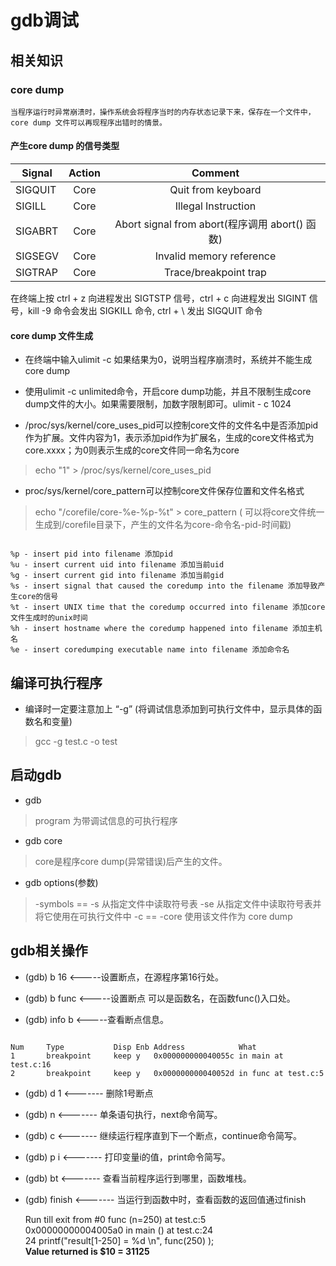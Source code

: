 # gdb调试

## 相关知识

### core dump

	当程序运行时异常崩溃时，操作系统会将程序当时的内存状态记录下来，保存在一个文件中，core dump 文件可以再现程序出错时的情景。
	
#### 产生core dump 的信号类型

| Signal    |  Action  |  Comment                                         |
| -------   |  :-----: |  :---------------------------------------:       |
| SIGQUIT   |   Core   |  Quit from keyboard                              |
| SIGILL    |   Core   |  Illegal Instruction                             |
| SIGABRT   |   Core   |  Abort signal from abort(程序调用 abort() 函数)  |
| SIGSEGV   |   Core   |  Invalid memory reference                        |
| SIGTRAP   |   Core   |  Trace/breakpoint trap                           |

在终端上按 ctrl + z 向进程发出 SIGTSTP 信号，ctrl + c 向进程发出 SIGINT 信号，kill -9 命令会发出 SIGKILL 命令, ctrl + \ 发出 SIGQUIT 命令

#### core dump 文件生成

-  在终端中输入ulimit -c 如果结果为0，说明当程序崩溃时，系统并不能生成core dump

- 使用ulimit -c unlimited命令，开启core dump功能，并且不限制生成core dump文件的大小。如果需要限制，加数字限制即可。ulimit - c 1024

- /proc/sys/kernel/core_uses_pid可以控制core文件的文件名中是否添加pid作为扩展。文件内容为1，表示添加pid作为扩展名，生成的core文件格式为core.xxxx；为0则表示生成的core文件同一命名为core
> echo "1" > /proc/sys/kernel/core_uses_pid

- proc/sys/kernel/core_pattern可以控制core文件保存位置和文件名格式
> echo "/corefile/core-%e-%p-%t" > core_pattern  ( 可以将core文件统一生成到/corefile目录下，产生的文件名为core-命令名-pid-时间戳) 

```

%p - insert pid into filename 添加pid
%u - insert current uid into filename 添加当前uid
%g - insert current gid into filename 添加当前gid
%s - insert signal that caused the coredump into the filename 添加导致产生core的信号
%t - insert UNIX time that the coredump occurred into filename 添加core文件生成时的unix时间
%h - insert hostname where the coredump happened into filename 添加主机名
%e - insert coredumping executable name into filename 添加命令名

```

## 编译可执行程序

- 编译时一定要注意加上 “-g” (将调试信息添加到可执行文件中，显示具体的函数名和变量)
> gcc -g test.c -o test

## 启动gdb

- gdb <program> 
> program 为带调试信息的可执行程序

- gdb <program> core
> core是程序core dump(异常错误)后产生的文件。

- gdb options(参数)
> -symbols <file>  == -s <file> 从指定文件中读取符号表
> -se <file>  从指定文件中读取符号表并将它使用在可执行文件中
> -c <file> == -core <file> 使用该文件作为 core dump 

## gdb相关操作

- (gdb) b 16     <-----设置断点，在源程序第16行处。

- (gdb) b func   <-----设置断点 可以是函数名，在函数func()入口处。

- (gdb) info b   <-----查看断点信息。

```

Num     Type           Disp Enb Address            What
1       breakpoint     keep y   0x000000000040055c in main at test.c:16
2       breakpoint     keep y   0x000000000040052d in func at test.c:5

```

- (gdb) d 1        <------- 删除1号断点

- (gdb) n          <------- 单条语句执行，next命令简写。

- (gdb) c          <------- 继续运行程序直到下一个断点，continue命令简写。

- (gdb) p i        <------- 打印变量i的值，print命令简写。

- (gdb) bt         <------- 查看当前程序运行到哪里，函数堆栈。

- (gdb) finish         <------- 当运行到函数中时，查看函数的返回值通过finish

  Run till exit from #0  func (n=250) at test.c:5  
  0x00000000004005a0 in main () at test.c:24  
  24         printf("result[1-250] = %d \n", func(250) );  
  **Value returned is $10 = 31125**
